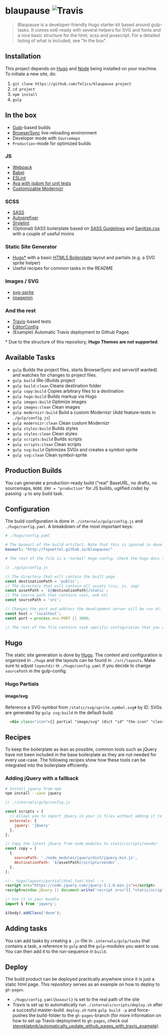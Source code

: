 # blaupause ![Travis](https://img.shields.io/travis/fspoettel/blaupause.svg?maxAge=2592000?style=flat-square)

> Blaupause is a developer-friendly Hugo starter kit based around gulp-tasks. It comes es6-ready with several helpers for SVG and fonts and a nice basic structure for the html, scss and javascript. For a detailed listing of what is included, see "In the box".

## Installation

This project depends on [Hugo](https://gohugo.io) and [Node](http://nodejs.org/) being installed on your machine. To initiate a new site, do:

1. `git clone https://github.com/felics/blaupause project`
2. `cd project`
3. `npm install`
4. `gulp`

## In the box

* [Gulp](http://gulpjs.com/)-based builds
* [BrowserSync](http://www.browsersync.io/) live-reloading environment
* Developer mode with `Sourcemaps`
* `Production`-mode for optimized builds

### JS

* [Webpack](http://webpack.github.io)
* [Babel](babeljs.io)
* [ESLint](http://eslint.org/)
* [Ava with jsdom for unit tests](https://github.com/avajs/ava)
* [Customizable Modernizr](http://modernizr.com/)

### SCSS

* [SASS](http://sass-lang.com/)
* [Autoprefixer](https://github.com/postcss/autoprefixer)
* [Stylelint](http://stylelint.io/)
* (Optional) SASS boilerplate based on [SASS Guidelines](https://sass-guidelin.es/) and [Sanitize.css](https://github.com/10up/sanitize.css) with a couple of useful mixins

### Static Site Generator

* [Hugo*](https://gohugo.io) with a basic [HTML5 Boilerplate](https://html5boilerplate.com/) layout and partials (e.g. a SVG sprite helper)
* Useful recipes for common tasks in the README

### Images / SVG

* [svg-sprite](https://github.com/jkphl/svg-sprite)
* [imagemin](https://github.com/imagemin/imagemin)

### And the rest

* [Travis](https://travis-ci.org)-based tests
* [EditorConfig](http://editorconfig.org/)
* (Example) Automatic Travis deployment to Github Pages

\* Due to the structure of this repository, **Hugo Themes are not supported**.

## Available Tasks

* `gulp` Builds the project files, starts BrowserSync and server(if wanted) and watches for changes to project files.
* `gulp build` (Re-)Builds project
* `gulp build:clean` Cleans destination folder
* `gulp copy:build` Copies arbitrary files to a destination
* `gulp hugo:build` Builds markup via Hugo
* `gulp images:build` Optimize images
* `gulp images:clean` Clean images
* `gulp modernizr:build` Build a custom Modernizr (Add feature-tests in `./gulp/config.js`)
* `gulp modernizr:clean` Clean custom Modernizr
* `gulp styles:build` Builds styles
* `gulp styles:clean` Clean styles
* `gulp scripts:build` Builds scripts
* `gulp scripts:clean` Clean scripts
* `gulp svg:build` Optimizes SVGs and creates a symbol-sprite
* `gulp svg:clean` Clean symbol-sprite

## Production Builds

You can generate a production-ready build ("real" BaseURL, no drafts, no sourcemaps, `NODE_ENV = "production"` for JS builds, uglified code) by passing `-p` to any build task.

## Configuration

The build configuration is done in `./internals/gulp/config.js` and `./hugo/config.yaml`. A breakdown of the most important keys:

``` yaml
# ./hugo/config.yaml

# The baseurl of the build artifact. Note that this is ignored in development mode
baseurl: "http://fspoettel.github.io/blaupause/"

# The rest of the file is a "normal" Hugo config. Check the hugo docs to see how it works if you are not familiar with it
```

``` js
// ./gulp/config.js

// The directory that will contain the built page
const destinationPath = 'public';
// The directory that will contain all assets (css, js, img)
const assetPath = `${destinationPath}/static`;
// The source path that contains sass, es6 etc
const sourcePath = 'src';

// Changes the port and address the development server will be run at. Also changes Hugo `baseurl` in dev-mode
const host = 'localhost';
const port = process.env.PORT || 3000;

// The rest of the file contains task specific configuration that you can tailor to your use-case
```
## Hugo

The static site generation is done by [Hugo](https://gohugo.io). The content and configuration is organized in `./hugo` and the layouts can be found in `./src/layouts`. Make sure to adjust `layoutdir` in `./hugo/config.yaml` if you decide to change `sourcePath` in the gulp-config.

### Hugo Partials

#### image/svg

Reference a SVG-symbol from `/static/svg/sprite.symbol.svg#` by ID. SVGs are generated by `gulp svg:build` in the default build.

``` html
  <div class="icon">{{ partial "image/svg" (dict "id" "the-icon" "class" "optional-class") }}</div>
```

## Recipes

To keep the boilerplate as lean as possible, common tools such as jQuery have not been included in the base boilerplate as they are not needed for every use-case. The following recipes show how these tools can be integrated into the boilerplate efficiently.

### Adding jQuery with a fallback

``` bash
# Install jquery from npm
npm install --save jquery
```

``` js
// ./internals/gulp/config.js

const scripts = {
  // Allows you to import jQuery in your js files without adding it to your webpack bundle
  externals: {
    jquery: 'jQuery'
  },
};

// Copy the latest jQuery from node_modules to static/scripts/vendor
const copy = [
  {
    sourcePath: './node_modules/jquery/dist/jquery.min.js',
    destinationPath: `${assetPath}/scripts/vendor`,
  },
];
```

``` html
<!-- hugo/layouts/partial/html_foot.html -->
<script src="https://code.jquery.com/jquery-3.1.0.min.js"></script>
<script>window.jQuery || document.write('<script src="{{ "static/scripts/vendor/jquery.min.js" | relURL }}"><\/script>')</script>
```

``` js
// Use it in your bundle
import $ from 'jquery';

$(body).addClass('done');
```

## Adding tasks

You can add tasks by creating a `.js`-file in `.internals/gulp/tasks` that contains a task, a reference to `gulp` and the `gulp`-modules you want to use. You can then add it to the run-sequence in `build`.

## Deploy

The build product can be deployed practically anywhere since it is just a static html page. This repository serves as an example on how to deploy to `gh-pages`.

* `./hugo/config.yaml{baseurl}` is set to the real path of the site
* Travis is set up to automatically run `./internals/scripts/deploy.sh` after a succesful master-build. `deploy.sh` runs `gulp build -p` and force-pushes the build-folder to the `gh-pages`-branch (for more information on how to set up Travis-deployment to `gh-pages`, check out [steveklabnik/automatically_update_github_pages_with_travis_example](https://github.com/steveklabnik/automatically_update_github_pages_with_travis_example)).
